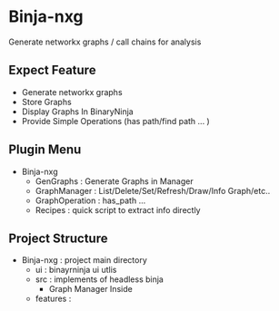 # Binja-nxg
Generate networkx graphs / call chains for analysis

## Expect Feature
- Generate networkx graphs
- Store Graphs
- Display Graphs In BinaryNinja
- Provide Simple Operations (has path/find path ... )

## Plugin Menu
- Binja-nxg
  - GenGraphs : Generate Graphs in Manager
  - GraphManager : List/Delete/Set/Refresh/Draw/Info Graph/etc..
  - GraphOperation : has_path ...
  - Recipes : quick script to extract info directly

## Project Structure
- Binja-nxg : project main directory
  - ui : binayrninja ui utlis
  - src : implements of headless binja
    - Graph Manager Inside
  - features : 